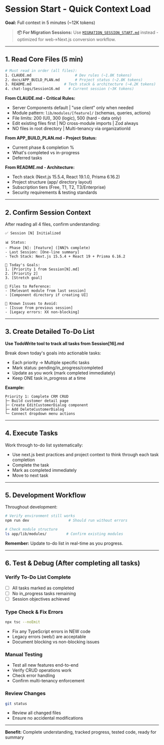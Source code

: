 # Session Start - Quick Context Load

**Goal:** Full context in 5 minutes (~12K tokens)

> **📦 For Migration Sessions:** Use [`MIGRATION_SESSION_START.md`](MIGRATION_SESSION_START.md) instead - optimized for web→Next.js conversion workflow.

---

## 1. Read Core Files (5 min)

```bash
# Must read in order (all files):
1. CLAUDE.md                    # Dev rules (~1.8K tokens)
2. docs/APP_BUILD_PLAN.md       # Project status (~2.8K tokens)
3. README.md               # Tech stack & architecture (~4.2K tokens)
4. chat-logs/Session16.md    # Current session (~3K tokens)
```

**From CLAUDE.md - Critical Rules:**
- Server Components default | "use client" only when needed
- Module pattern: `lib/modules/[feature]/` (schemas, queries, actions)
- File limits: 200 (UI), 300 (logic), 500 (hard - data only)
- Edit existing files first | NO cross-module imports | Zod always
- NO files in root directory | Multi-tenancy via organizationId

**From APP_BUILD_PLAN.md - Project Status:**
- Current phase & completion %
- What's completed vs in-progress
- Deferred tasks

**From README.md - Architecture:**
- Tech stack (Next.js 15.5.4, React 19.1.0, Prisma 6.16.2)
- Project structure (app/ directory layout)
- Subscription tiers (Free, T1, T2, T3/Enterprise)
- Security requirements & testing standards

---

## 2. Confirm Session Context

After reading all 4 files, confirm understanding:

```
✅ Session [N] Initialized

📊 Status:
- Phase [N]: [Feature] ([NN]% complete)
- Last Session: [One-line summary]
- Tech Stack: Next.js 15.5.4 + React 19 + Prisma 6.16.2

🎯 Today's Goals:
1. [Priority 1 from Session[N].md]
2. [Priority 2]
3. [Stretch goal]

📁 Files to Reference:
- [Relevant module from last session]
- [Component directory if creating UI]

🐛 Known Issues to Avoid:
- [Issue from previous session]
- [Legacy errors: XX non-blocking]
```

---

## 3. Create Detailed To-Do List

**Use TodoWrite tool to track all tasks from Session[16].md**

Break down today's goals into actionable tasks:
- Each priority → Multiple specific tasks
- Mark status: pending/in_progress/completed
- Update as you work (mark completed immediately)
- Keep ONE task in_progress at a time

**Example:**
```
Priority 1: Complete CRM CRUD
├─ Build customer detail page
├─ Create EditCustomerDialog component
├─ Add DeleteCustomerDialog
└─ Connect dropdown menu actions
```

---

## 4. Execute Tasks

Work through to-do list systematically:
- Use next.js best practices and project context to think through each task completion
- Complete the task
- Mark as completed immediately
- Move to next task

---

## 5. Development Workflow

Throughout development:
```bash
# Verify environment still works
npm run dev                  # Should run without errors

# Check module structure
ls app/lib/modules/         # Confirm existing modules
```

**Remember:** Update to-do list in real-time as you progress.

---

## 6. Test & Debug (After completing all tasks)

### Verify To-Do List Complete
- [ ] All tasks marked as completed
- [ ] No in_progress tasks remaining
- [ ] Session objectives achieved

### Type Check & Fix Errors
```bash
npx tsc --noEmit
```
- Fix any TypeScript errors in NEW code
- Legacy errors (web/) are acceptable
- Document blocking vs non-blocking issues

### Manual Testing
- Test all new features end-to-end
- Verify CRUD operations work
- Check error handling
- Confirm multi-tenancy enforcement

### Review Changes
```bash
git status
```
- Review all changed files
- Ensure no accidental modifications

---

**Benefit:** Complete understanding, tracked progress, tested code, ready for summary